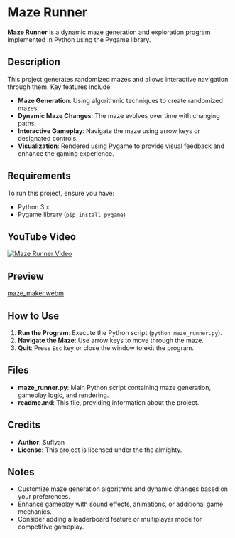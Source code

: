 # Maze Runner

**Maze Runner** is a dynamic maze generation and exploration program implemented in Python using the Pygame library.

## Description

This project generates randomized mazes and allows interactive navigation through them. Key features include:

- **Maze Generation**: Using algorithmic techniques to create randomized mazes.
- **Dynamic Maze Changes**: The maze evolves over time with changing paths.
- **Interactive Gameplay**: Navigate the maze using arrow keys or designated controls.
- **Visualization**: Rendered using Pygame to provide visual feedback and enhance the gaming experience.

## Requirements

To run this project, ensure you have:

- Python 3.x
- Pygame library (`pip install pygame`)

## YouTube Video 

[![Maze Runner Video](https://img.youtube.com/vi/uctN47p_KVk/0.jpg)](https://www.youtube.com/watch?v=uctN47p_KVk)

## Preview
[maze_maker.webm](https://github.com/user-attachments/assets/d5bbd832-f8b0-4216-b911-a0cad1465fc5)

## How to Use

1. **Run the Program**: Execute the Python script (`python maze_runner.py`).
2. **Navigate the Maze**: Use arrow keys to move through the maze.
3. **Quit**: Press `Esc` key or close the window to exit the program.

## Files

- **maze_runner.py**: Main Python script containing maze generation, gameplay logic, and rendering.
- **readme.md**: This file, providing information about the project.

## Credits

- **Author**: Sufiyan
- **License**: This project is licensed under the the almighty.

## Notes

- Customize maze generation algorithms and dynamic changes based on your preferences.
- Enhance gameplay with sound effects, animations, or additional game mechanics.
- Consider adding a leaderboard feature or multiplayer mode for competitive gameplay.
